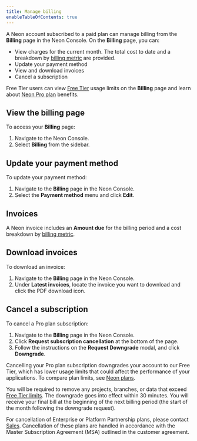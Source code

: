 ```yaml
---
title: Manage billing
enableTableOfContents: true
---
```


A Neon account subscribed to a paid plan can manage billing from the **Billing** page in the Neon Console. On the **Billing** page, you can:

- View charges for the current month. The total cost to date and a breakdown by [billing metric](../billing/billing-and-usage-metrics) are provided.
- Update your payment method
- View and download invoices
- Cancel a subscription

Free Tier users can view [Free Tier](/docs/introduction/technical-preview-free-tier) usage limits on the **Billing** page and learn about [Neon Pro plan](/docs/introduction/pro-plan) benefits.

## View the billing page

To access your **Billing** page:

1. Navigate to the Neon Console.
1. Select **Billing** from the sidebar.

## Update your payment method

To update your payment method:

1. Navigate to the **Billing** page in the Neon Console.
2. Select the **Payment method** menu and click **Edit**.

## Invoices

A Neon invoice includes an **Amount due** for the billing period and a cost breakdown by [billing metric](../billing/billing-and-usage-metrics).

## Download invoices

To download an invoice:

1. Navigate to the **Billing** page in the Neon Console.
1. Under **Latest invoices**, locate the invoice you want to download and click the PDF download icon.

## Cancel a subscription

To cancel a Pro plan subscription:

1. Navigate to the **Billing** page in the Neon Console.
1. Click **Request subscription cancellation** at the bottom of the page.
1. Follow the instructions on the **Request Downgrade** modal, and click **Downgrade**.

Cancelling your Pro plan subscription downgrades your account to our Free Tier, which has lower usage limits that could affect the performance of your applications. To compare plan limits, see [Neon plans](/docs/introduction/billing#neon-plans).

You will be required to remove any projects, branches, or data that exceed [Free Tier limits](/docs/introduction/technical-preview-free-tier). The downgrade goes into effect within 30 minutes. You will receive your final bill at the beginning of the next billing period (the start of the month following the downgrade request).

For cancellation of Enterprise or Platform Partnership plans, please contact [Sales](https://neon.tech/contact-sales). Cancellation of these plans are handled in accordance with the Master Subscription Agreement (MSA) outlined in the customer agreement.
